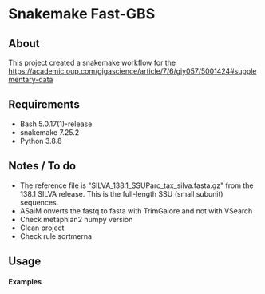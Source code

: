 # Snakemake Fast-GBS

## About

This project created a snakemake workflow for the https://academic.oup.com/gigascience/article/7/6/giy057/5001424#supplementary-data

## Requirements

- Bash 5.0.17(1)-release
- snakemake 7.25.2
- Python 3.8.8

## Notes / To do

- The reference file is "SILVA_138.1_SSUParc_tax_silva.fasta.gz" from the 138.1 SILVA release.
This is the full-length SSU (small subunit) sequences.
- ASaiM onverts the fastq to fasta with TrimGalore and not with VSearch
- Check metaphlan2 numpy version
- Clean project
- Check rule sortmerna


## Usage

#### Examples
